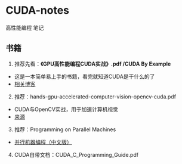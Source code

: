 # CUDA-notes
高性能编程 笔记
## 书籍
1. 推荐先看：**《GPU高性能编程CUDA实战》.pdf /CUDA By Example**
* 这是一本简单易上手的书籍，看完就知道CUDA是干什么的了
* [相关博客](https://blog.csdn.net/fishseeker/article/details/75093166)

2. 推荐：hands-gpu-accelerated-computer-vision-opencv-cuda.pdf
* CUDA与OpenCV实战，用于加速计算机视觉
* [来源](https://github.com/PacktPublishing/Hands-On-GPU-Accelerated-Computer-Vision-with-OpenCV-and-CUDA)

3. 推荐：Programming on Parallel Machines
* [并行机器编程（中文版）](https://github.com/thirdwing/ParaBook)

4. CUDA自带文档：CUDA_C_Programming_Guide.pdf
